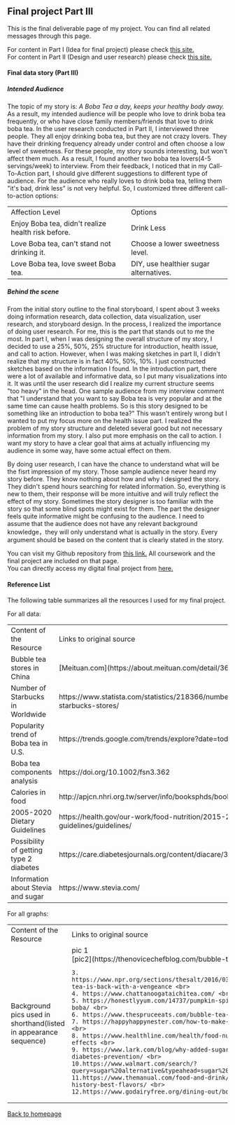 ## Final project Part III

This is the final deliverable page of my project. You can find all related messages through this page.

For content in Part I (Idea for final project) please check [this site.](/final_project_part1_xiaoyes.md) <br>
For content in Part II (Design and user research) please check [this site.](/final_project_part2_xiaoyes.md) <br>

#### Final data story (Part III)

##### Intended Audience
The topic of my story is: *A Boba Tea a day, keeps your healthy body away.*<br>
As a result, my intended audience will be people who love to drink boba tea frequently, or who have close family members/friends that love to drink boba tea. In the user research conducted in Part II, I interviewed three people. They all enjoy drinking boba tea, but they are not crazy lovers. They have their drinking frequency already under control and often choose a low level of sweetness. For these people, my story sounds interesting, but won't affect them much. As a result, I found another two boba tea lovers(4-5 servings/week) to interview. From their feedback, I noticed that in my Call-To-Action part, I should give different suggestions to different type of audience. For the audience who really loves to drink boba tea, telling them "it's bad, drink less" is not very helpful. So, I customized three different call-to-action options: <br>
<table>
<tr>
  <td>Affection Level</td>
  <td>Options</td>
</tr>
<tr>
  <td>Enjoy Boba tea, didn't realize health risk before.</td>
  <td>Drink Less</td>
</tr>
<tr>
  <td>Love Boba tea, can't stand not drinking it.</td>
  <td>Choose a lower sweetness level.</td>
</tr>
<tr>
  <td>Love Boba tea, love sweet Boba tea.</td>
  <td>DIY, use healthier sugar alternatives.</td>
</tr>
</table>


##### Behind the scene
From the initial story outline to the final storyboard, I spent about 3 weeks doing information research, data collection, data visualization, user research, and storyboard design. In the process, I realized the importance of doing user research. For me, this is the part that stands out to me the most. In part I, when I was designing the overall structure of my story, I decided to use a 25%, 50%, 25% structure for introduction, health issue, and call to action. However, when I was making sketches in part II, I didn't realize that my structure is in fact 40%, 50%, 10%. I just constructed sketches based on the information I found. In the introduction part, there were a lot of available and informative data, so I put many visualizations into it. It was until the user research did I realize my current structure seems "too heavy" in the head. One sample audience from my interview comment that "I understand that you want to say Boba tea is very popular and at the same time can cause health problems. So is this story designed to be something like an introduction to boba tea?" This wasn't entirely wrong but I wanted to put my focus more on the health issue part. I realized the problem of my story structure and deleted several good but not necessary information from my story. I also put more emphasis on the call to action. I want my story to have a clear goal that aims at actually influencing my audience in some way, have some actual effect on them. <br>

By doing user research, I can have the chance to understand what will be the fisrt impression of my story. Those sample audience never heard my story before. They know nothing about how and why I designed the story. They didn't spend hours searching for related information. So, everything is new to them, their response will be more intuitive and will truly reflect the effect of my story. Sometimes the story designer is too familiar with the story so that some blind spots might exist for them. The part the designer feels quite informative might be confusing to the audience. I need to assume that the audience does not have any relevant background knowledge，they will only understand what is actually in the story. Every argument should be based on the content that is clearly stated in the story.

You can visit my Github repository from [this link.](/README.md) All coursework and the final project are included on that page. <br> 
You can directly access my digital final project from [here.](https://carnegiemellon.shorthandstories.com/-a-boba-tea-a-day--keeps-your-healthy-body-away---/index.html) 

#### Reference List

The following table summarizes all the resources I used for my final project.<br>

For all data:
<table>
<tr>
  <td>Content of the Resource</td>
  <td>Links to original source</td>
</tr>
<tr>
  <td>Bubble tea stores in China</td>
  <td>[Meituan.com](https://about.meituan.com/detail/36)</td>
</tr>
<tr>
  <td>Number of Starbucks in Worldwide</td>
  <td>https://www.statista.com/statistics/218366/number-of-international-and-us-starbucks-stores/</td>
</tr>
 <tr>
  <td>Popularity trend of Boba tea in U.S.</td>
  <td>https://trends.google.com/trends/explore?date=today%205-y&geo=US&q=boba</td>
</tr>
<tr>
  <td>Boba tea components analysis</td>
  <td>https://doi.org/10.1002/fsn3.362</td>
</tr>
<tr>
  <td>Calories in food</td>
  <td>http://apjcn.nhri.org.tw/server/info/booksphds/books/foodfacts/html/data/data2g.html</td>
</tr>
<tr>
  <td>2005-2020 Dietary Guidelines</td>
  <td>https://health.gov/our-work/food-nutrition/2015-2020-dietary-guidelines/guidelines/</td>
</tr>
<tr>
  <td>Possibility of getting type 2 diabetes</td>
  <td>https://care.diabetesjournals.org/content/diacare/33/11/2477.full.pdf</td>
</tr>
<tr>
  <td>Information about Stevia and sugar</td>
  <td>https://www.stevia.com/</td>
</tr>
</table>

For all graphs:
<table>
<tr>
  <td>Content of the Resource</td>
  <td>Links to original source</td>
</tr>
<tr>
  <td>Background pics used in shorthand(listed in appearance sequence) </td>
  <td>
    <a herf = "https://www.freepik.com/premium-photo/taiwan-milk-tea-with-bubbles_7903528.htm"> pic 1</a><br>
    [pic2](https://thenovicechefblog.com/bubble-tea) <br>
    
    3. https://www.npr.org/sections/thesalt/2016/03/22/471448393/bubble-tea-is-back-with-a-vengeance <br>
    4. https://www.chattanoogataichitea.com/ <br>
    5. https://honestlyyum.com/14737/pumpkin-spice-bubble-tea-with-boba/ <br>
    6. https://www.thespruceeats.com/bubble-tea-recipe-694162 <br>
    7. https://happyhappynester.com/how-to-make-bubble-tea-boba-tea/ <br>
    8. https://www.healthline.com/health/food-nutrition/stevia-side-effects <br>
    9. https://www.lark.com/blog/why-added-sugar-labels-matter-for-diabetes-prevention/ <br>
    10.https://www.walmart.com/search/?query=sugar%20alternative&typeahead=sugar%20alter <br>
    11.https://www.themanual.com/food-and-drink/what-is-bubble-tea-history-best-flavors/ <br>
    12.https://www.godairyfree.org/dining-out/boba-guys
  </td>
</tr>
</table>



[Back to homepage](/README.md)

